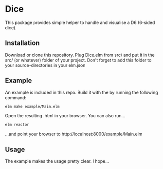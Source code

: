 # Dice

This package provides simple helper to handle and visualise a D6 (6-sided dice).

## Installation

Download or clone this repository. Plug Dice.elm from src/ and put it in the src/ (or whatever) folder of your project. Don't forget to add this folder to your source-directories
in your elm.json

## Example

An example is included in this repo. Build it with the by running the following command:

```sh
elm make example/Main.elm
```

Open the resulting .html in your browser. You can also run...

```sh 
elm reactor
```
...and point your browser to http://localhost:8000/example/Main.elm

## Usage

The example makes the usage pretty clear. I hope...

